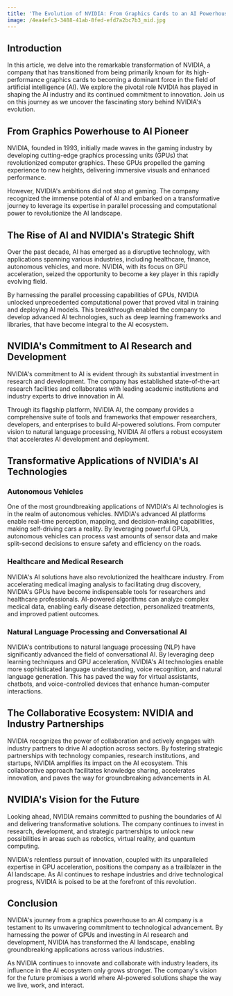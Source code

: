 ```yaml
---
title: 'The Evolution of NVIDIA: From Graphics Cards to an AI Powerhouse'
image: /4ea4efc3-3488-41ab-8fed-efd7a2bc7b3_mid.jpg
---
```


## Introduction

In this article, we delve into the remarkable transformation of NVIDIA, a company that has transitioned from being primarily known for its high-performance graphics cards to becoming a dominant force in the field of artificial intelligence (AI). We explore the pivotal role NVIDIA has played in shaping the AI industry and its continued commitment to innovation. Join us on this journey as we uncover the fascinating story behind NVIDIA's evolution.

## From Graphics Powerhouse to AI Pioneer

NVIDIA, founded in 1993, initially made waves in the gaming industry by developing cutting-edge graphics processing units (GPUs) that revolutionized computer graphics. These GPUs propelled the gaming experience to new heights, delivering immersive visuals and enhanced performance.

However, NVIDIA's ambitions did not stop at gaming. The company recognized the immense potential of AI and embarked on a transformative journey to leverage its expertise in parallel processing and computational power to revolutionize the AI landscape.

## The Rise of AI and NVIDIA's Strategic Shift

Over the past decade, AI has emerged as a disruptive technology, with applications spanning various industries, including healthcare, finance, autonomous vehicles, and more. NVIDIA, with its focus on GPU acceleration, seized the opportunity to become a key player in this rapidly evolving field.

By harnessing the parallel processing capabilities of GPUs, NVIDIA unlocked unprecedented computational power that proved vital in training and deploying AI models. This breakthrough enabled the company to develop advanced AI technologies, such as deep learning frameworks and libraries, that have become integral to the AI ecosystem.

## NVIDIA's Commitment to AI Research and Development

NVIDIA's commitment to AI is evident through its substantial investment in research and development. The company has established state-of-the-art research facilities and collaborates with leading academic institutions and industry experts to drive innovation in AI.

Through its flagship platform, NVIDIA AI, the company provides a comprehensive suite of tools and frameworks that empower researchers, developers, and enterprises to build AI-powered solutions. From computer vision to natural language processing, NVIDIA AI offers a robust ecosystem that accelerates AI development and deployment.

## Transformative Applications of NVIDIA's AI Technologies

### Autonomous Vehicles

One of the most groundbreaking applications of NVIDIA's AI technologies is in the realm of autonomous vehicles. NVIDIA's advanced AI platforms enable real-time perception, mapping, and decision-making capabilities, making self-driving cars a reality. By leveraging powerful GPUs, autonomous vehicles can process vast amounts of sensor data and make split-second decisions to ensure safety and efficiency on the roads.

### Healthcare and Medical Research

NVIDIA's AI solutions have also revolutionized the healthcare industry. From accelerating medical imaging analysis to facilitating drug discovery, NVIDIA's GPUs have become indispensable tools for researchers and healthcare professionals. AI-powered algorithms can analyze complex medical data, enabling early disease detection, personalized treatments, and improved patient outcomes.

### Natural Language Processing and Conversational AI

NVIDIA's contributions to natural language processing (NLP) have significantly advanced the field of conversational AI. By leveraging deep learning techniques and GPU acceleration, NVIDIA's AI technologies enable more sophisticated language understanding, voice recognition, and natural language generation. This has paved the way for virtual assistants, chatbots, and voice-controlled devices that enhance human-computer interactions.

## The Collaborative Ecosystem: NVIDIA and Industry Partnerships

NVIDIA recognizes the power of collaboration and actively engages with industry partners to drive AI adoption across sectors. By fostering strategic partnerships with technology companies, research institutions, and startups, NVIDIA amplifies its impact on the AI ecosystem. This collaborative approach facilitates knowledge sharing, accelerates innovation, and paves the way for groundbreaking advancements in AI.

## NVIDIA's Vision for the Future

Looking ahead, NVIDIA remains committed to pushing the boundaries of AI and delivering transformative solutions. The company continues to invest in research, development, and strategic partnerships to unlock new possibilities in areas such as robotics, virtual reality, and quantum computing.

NVIDIA's relentless pursuit of innovation, coupled with its unparalleled expertise in GPU acceleration, positions the company as a trailblazer in the AI landscape. As AI continues to reshape industries and drive technological progress, NVIDIA is poised to be at the forefront of this revolution.

## Conclusion

NVIDIA's journey from a graphics powerhouse to an AI company is a testament to its unwavering commitment to technological advancement. By harnessing the power of GPUs and investing in AI research and development, NVIDIA has transformed the AI landscape, enabling groundbreaking applications across various industries.

As NVIDIA continues to innovate and collaborate with industry leaders, its influence in the AI ecosystem only grows stronger. The company's vision for the future promises a world where AI-powered solutions shape the way we live, work, and interact.



